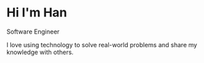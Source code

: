 # Hi I'm Han
Software Engineer

I love using technology to solve real-world problems and share my knowledge with others.
